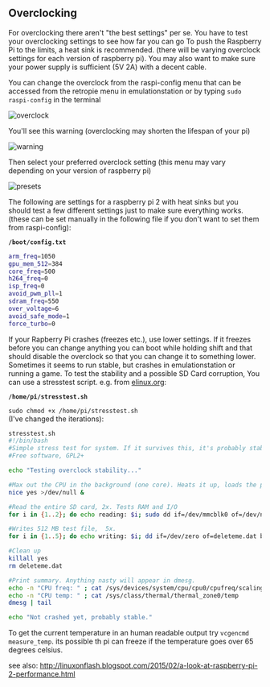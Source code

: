 ## Overclocking

For overclocking there aren't "the best settings" per se. You have to test your overclocking settings to see how far you can go To push the Raspberry Pi to the limits, a heat sink is recommended. (there will be varying overclock settings for each version of raspberry pi). You may also want to make sure your power supply is sufficient (5V 2A) with a decent cable.

You can change the overclock from the raspi-config menu that can be accessed from the retropie menu in emulationstation or by typing `sudo raspi-config` in the terminal

![overclock](https://cloud.githubusercontent.com/assets/10035308/10713805/9e6c826c-7a90-11e5-92c9-e613e8154366.png)

You'll see this warning (overclocking may shorten the lifespan of your pi)

![warning](https://cloud.githubusercontent.com/assets/10035308/10713808/d45abaec-7a90-11e5-8677-341d82ce217b.png)

Then select your preferred overclock setting (this menu may vary depending on your version of raspberry pi)

![presets](https://cloud.githubusercontent.com/assets/10035308/10713816/290103ee-7a91-11e5-8c65-9a69fa48e0ff.png)

The following are settings for a raspberry pi 2 with heat sinks but you should test a few different settings just to make sure everything works. (these can be set manually in the following file if you don't want to set them from raspi-config):

**`/boot/config.txt`**
```bash
arm_freq=1050
gpu_mem_512=384
core_freq=500
h264_freq=0
isp_freq=0
avoid_pwm_pll=1
sdram_freq=550
over_voltage=6
avoid_safe_mode=1
force_turbo=0
```
If your Rapberry Pi crashes (freezes etc.), use lower settings. If it freezes before you can change anything you can boot while holding shift and that should disable the overclock so that you can change it to something lower. Sometimes it seems to run stable, but crashes in emulationstation or running a game. To test the stability and a possible SD Card corruption, You can use a stresstest script. e.g. from [elinux.org](http://elinux.org/RPi_config.txt#Overclock_stability_test):

**`/home/pi/stresstest.sh`**

`sudo chmod +x /home/pi/stresstest.sh`  
(I've changed the iterations):  
```bash
stresstest.sh
#!/bin/bash
#Simple stress test for system. If it survives this, it's probably stable.
#Free software, GPL2+

echo "Testing overclock stability..."

#Max out the CPU in the background (one core). Heats it up, loads the power-supply. 
nice yes >/dev/null &

#Read the entire SD card, 2x. Tests RAM and I/O
for i in {1..2}; do echo reading: $i; sudo dd if=/dev/mmcblk0 of=/dev/null bs=4M; done

#Writes 512 MB test file,  5x.
for i in {1..5}; do echo writing: $i; dd if=/dev/zero of=deleteme.dat bs=1M count=512; sync; done

#Clean up
killall yes
rm deleteme.dat

#Print summary. Anything nasty will appear in dmesg.
echo -n "CPU freq: " ; cat /sys/devices/system/cpu/cpu0/cpufreq/scaling_cur_freq
echo -n "CPU temp: " ; cat /sys/class/thermal/thermal_zone0/temp
dmesg | tail 

echo "Not crashed yet, probably stable."
```
To get the current temperature in an human readable output try `vcgencmd measure_temp`. its possible th pi can freeze if the temperature goes over 65 degrees celsius.

see also: http://linuxonflash.blogspot.com/2015/02/a-look-at-raspberry-pi-2-performance.html